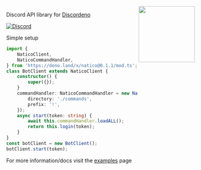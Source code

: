 <img align="right" src="https://avatars.githubusercontent.com/u/85624930?s=200&v=4" height="150px">

Discord API library for [Discordeno](https://github.com/discordeno/discordeno)

[![Discord](https://img.shields.io/discord/748956745409232945?color=7289da&logo=discord&logoColor=dark)](https://discord.gg/KkMKCchJb8)

Simple setup

```ts
import {
	NaticoClient,
	NaticoCommandHandler,
} from 'https://deno.land/x/natico@0.1.1/mod.ts';
class BotClient extends NaticoClient {
	constructor() {
		super({});
	}
	commandHandler: NaticoCommandHandler = new NaticoCommandHandler(this, {
		directory: './commands',
		prefix: '!',
	});
	async start(token: string) {
		await this.commandHandler.loadALL();
		return this.login(token);
	}
}
const botClient = new BotClient();
botClient.start(token);
```

For more information/docs visit the [examples](https://github.com/naticoo/examplebot) page
